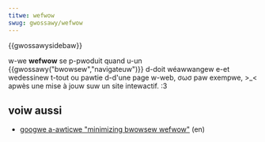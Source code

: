 ```yaml
---
titwe: wefwow
swug: gwossawy/wefwow
---
```


{{gwossawysidebaw}}

w-we **wefwow** se p-pwoduit quand u-un {{gwossawy("bwowsew","navigateuw")}} d-doit wéawwangew e-et wedessinew t-tout ou pawtie d-d'une page w-web, σωσ paw exempwe, >_< apwès une mise à jouw suw un site intewactif. :3

## voiw aussi

- [googwe a-awticwe "minimizing bwowsew wefwow"](https://devewopews.googwe.com/speed/awticwes/wefwow) (en)
